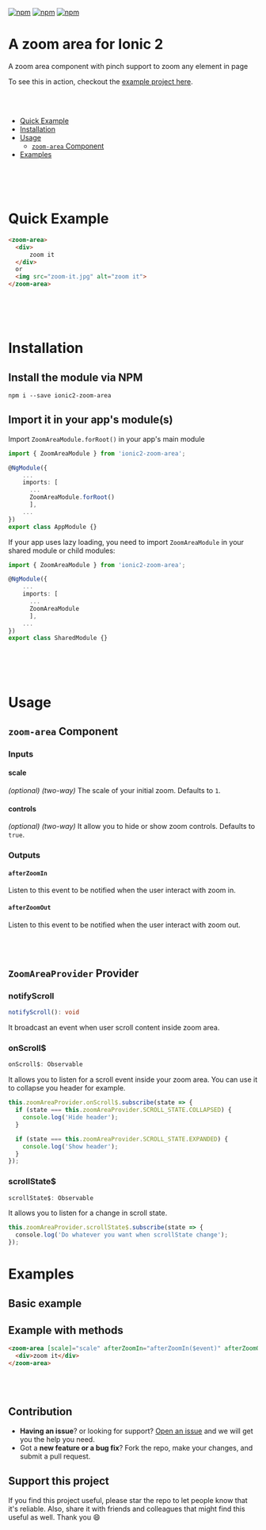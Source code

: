 [![npm](https://img.shields.io/npm/l/ionic2-zoom-area.svg)](https://www.npmjs.com/package/ionic2-zoom-area.svg/)
[![npm](https://img.shields.io/npm/dt/ionic2-zoom-area.svg)](https://www.npmjs.com/package/ionic2-zoom-area.svg)
[![npm](https://img.shields.io/npm/dm/ionic2-zoom-area.svg)](https://www.npmjs.com/package/ionic2-zoom-area.svg)

# A zoom area for Ionic 2

A zoom area component with pinch support to zoom any element in page

To see this in action, checkout the [example project here](https://github.com/leonardosalles/ionic2-zoom-area-example).


<br><br>


- [Quick Example](#quick-example)
- [Installation](#installation)
- [Usage](#usage)
  - [`zoom-area` Component](#zoom-area-component)
- [Examples](#examples)

<br><br><br>

# Quick Example
```html
<zoom-area>
  <div>
      zoom it
  </div>
  or
  <img src="zoom-it.jpg" alt="zoom it">
</zoom-area>
```

<br><br><br>

# Installation
## Install the module via NPM
```shell
npm i --save ionic2-zoom-area
```

## Import it in your app's module(s)

Import `ZoomAreaModule.forRoot()` in your app's main module

```ts
import { ZoomAreaModule } from 'ionic2-zoom-area';

@NgModule({
    ...
    imports: [
      ...
      ZoomAreaModule.forRoot()
      ],
    ...
})
export class AppModule {}
```

If your app uses lazy loading, you need to import `ZoomAreaModule` in your shared module or child modules:
```ts
import { ZoomAreaModule } from 'ionic2-zoom-area';

@NgModule({
    ...
    imports: [
      ...
      ZoomAreaModule
      ],
    ...
})
export class SharedModule {}
```

<br><br><br>

# Usage


## `zoom-area` Component

### Inputs

#### scale
_(optional)_ _(two-way)_ The scale of your initial zoom. Defaults to `1`.

#### controls
_(optional)_ _(two-way)_ It allow you to hide or show zoom controls. Defaults to `true`.


### Outputs

#### `afterZoomIn`
Listen to this event to be notified when the user interact with zoom in.

#### `afterZoomOut`
Listen to this event to be notified when the user interact with zoom out.

<br><br>

## `ZoomAreaProvider` Provider

### notifyScroll
```ts
notifyScroll(): void
```
It broadcast an event when user scroll content inside zoom area.

### onScroll$
```ts
onScroll$: Observable
```
It allows you to listen for a scroll event inside your zoom area. You can use it to collapse you header for example.

```ts
this.zoomAreaProvider.onScroll$.subscribe(state => {
  if (state === this.zoomAreaProvider.SCROLL_STATE.COLLAPSED) {
    console.log('Hide header');
  }

  if (state === this.zoomAreaProvider.SCROLL_STATE.EXPANDED) {
    console.log('Show header');
  }
});
```

### scrollState$
```ts
scrollState$: Observable
```
It allows you to listen for a change in scroll state.
```ts
this.zoomAreaProvider.scrollState$.subscribe(state => {
  console.log('Do whatever you want when scrollState change');
});
```
# Examples

## Basic example

## Example with methods
```html
<zoom-area [scale]="scale" afterZoomIn="afterZoomIn($event)" afterZoomOut="afterZoomOut($event)">
  <div>zoom it</div>
</zoom-area>
```

<br><br>
## Contribution
- **Having an issue**? or looking for support? [Open an issue](https://github.com/leonardosalles/ionic2-zoom-area/issues/new) and we will get you the help you need.
- Got a **new feature or a bug fix**? Fork the repo, make your changes, and submit a pull request.

## Support this project
If you find this project useful, please star the repo to let people know that it's reliable. Also, share it with friends and colleagues that might find this useful as well. Thank you :smile:
